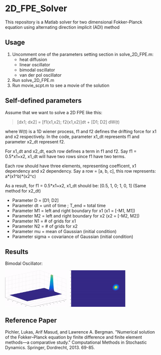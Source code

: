 # 2D_FPE_Solver

This repository is a Matlab solver for two dimensional Fokker-Planck equation using alternating direction implicit (ADI) method

## Usage

1. Uncomment one of the parameters setting section in solve_2D_FPE.m: 
    - heat diffusion
    - linear oscillator
    - bimodal oscillator 
    - van der pol oscillator
2. Run solve_2D_FPE.m
3. Run movie_scpt.m to see a movie of the solution


## Self-defined parameters

Assume that we want to solve a 2D FPE like this:

> [dx1; dx2] = [f1(x1,x2); f2(x1,x2)]dt + [D1; D2] dW(t)

where W(t) is a 1D wiener process, f1 and f2 defines the drifting force for x1 and x2 respectively.
In the code, parameter x1_dt represents f1 and parameter x2_dt represent f2.

For x1_dt and x2_dt, each row defines a term in f1 and f2.
Say f1 = 0.5*x1+x2, x1_dt will have two rows since f1 have two terms.

Each row should have three elements, representing coefficent, x1 dependency and x2 dependency.
Say a row = [a, b, c], this row represents: a*(x1^b)*(x2^c)

As a result, for f1 = 0.5*x1+x2, x1_dt should be: [0.5, 1, 0; 1, 0, 1] (Same method for x2_dt)

- Parameter D  = [D1; D2]
- Parameter dt = unit of time ; T_end = total time
- Parameter M1 = left and right boundary for x1 (x1 = [-M1, M1])
- Parameter M2 = left and right boundary for x2 (x2 = [-M2, M2])
- Parameter N1 = # of grids for x1
- Parameter N2 = # of grids for x2
- Parameter mu = mean of Gaussian (initial condition)
- Parameter sigma = covariance of Gaussian (initial condition)

## Results

Bimodal Oscillator:

<p align="left">
    <img width="40%" height="40%" src="https://github.com/b03901165Shih/2D_FPE_Solver/blob/master/videos/bimodal.gif" />
    <img width="40%" height="40%" src="https://github.com/b03901165Shih/2D_FPE_Solver/blob/master/videos/bimodal_top.gif" />
</p>


## Reference Paper
Pichler, Lukas, Arif Masud, and Lawrence A. Bergman. "Numerical solution of the Fokker–Planck equation by finite difference and finite element methods—a comparative study." Computational Methods in Stochastic Dynamics. Springer, Dordrecht, 2013. 69-85.
